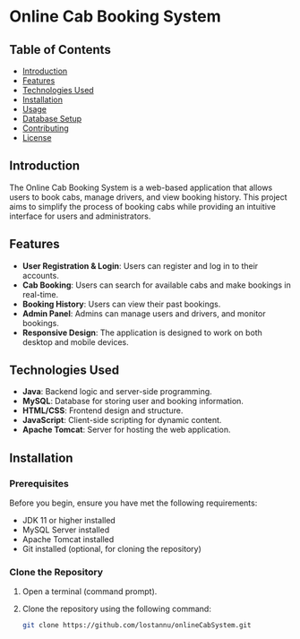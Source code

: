 # Online Cab Booking System

## Table of Contents
- [Introduction](#introduction)
- [Features](#features)
- [Technologies Used](#technologies-used)
- [Installation](#installation)
- [Usage](#usage)
- [Database Setup](#database-setup)
- [Contributing](#contributing)
- [License](#license)

## Introduction

The Online Cab Booking System is a web-based application that allows users to book cabs, manage drivers, and view booking history. This project aims to simplify the process of booking cabs while providing an intuitive interface for users and administrators.

## Features

- **User Registration & Login**: Users can register and log in to their accounts.
- **Cab Booking**: Users can search for available cabs and make bookings in real-time.
- **Booking History**: Users can view their past bookings.
- **Admin Panel**: Admins can manage users and drivers, and monitor bookings.
- **Responsive Design**: The application is designed to work on both desktop and mobile devices.

## Technologies Used

- **Java**: Backend logic and server-side programming.
- **MySQL**: Database for storing user and booking information.
- **HTML/CSS**: Frontend design and structure.
- **JavaScript**: Client-side scripting for dynamic content.
- **Apache Tomcat**: Server for hosting the web application.

## Installation

### Prerequisites

Before you begin, ensure you have met the following requirements:

- JDK 11 or higher installed
- MySQL Server installed
- Apache Tomcat installed
- Git installed (optional, for cloning the repository)

### Clone the Repository

1. Open a terminal (command prompt).
2. Clone the repository using the following command:

   ```bash
   git clone https://github.com/lostannu/onlineCabSystem.git



   
